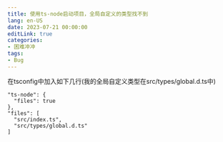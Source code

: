 ```yaml
---
title: 使用ts-node启动项目，全局自定义的类型找不到
lang: en-US
date: 2023-07-21 00:00:00
editLink: true
categories: 
- 困难冲冲
tags: 
- Bug
---
```



在tsconfig中加入如下几行(我的全局自定义类型在src/types/global.d.ts中)
```
"ts-node": {
  "files": true
},
"files": [
  "src/index.ts",
  "src/types/global.d.ts"
]
```
